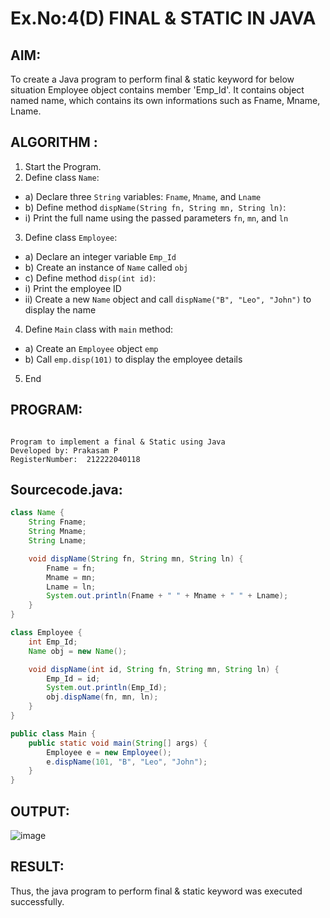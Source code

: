 # Ex.No:4(D) FINAL & STATIC IN JAVA

## AIM:
   To create a Java program to perform final & static keyword for below situation Employee object contains member 'Emp_Id'. It contains object named name, which contains its own informations such as Fname, Mname, Lname.
 
## ALGORITHM :
1.	Start the Program.
2.	Define class `Name`:
-	a) Declare three `String` variables: `Fname`, `Mname`, and `Lname`
-	b) Define method `dispName(String fn, String mn, String ln)`:
-	i) Print the full name using the passed parameters `fn`, `mn`, and `ln`
3.	Define class `Employee`:
-	a) Declare an integer variable `Emp_Id`
-	b) Create an instance of `Name` called `obj`
-	c) Define method `disp(int id)`:
-	i) Print the employee ID
-	ii) Create a new `Name` object and call `dispName("B", "Leo", "John")` to display the name
4.	Define `Main` class with `main` method:
-	a) Create an `Employee` object `emp`
-	b) Call `emp.disp(101)` to display the employee details
5.	End






## PROGRAM:
 ```

Program to implement a final & Static using Java
Developed by: Prakasam P
RegisterNumber:  212222040118

```

## Sourcecode.java:


```java
class Name {
    String Fname;
    String Mname;
    String Lname;

    void dispName(String fn, String mn, String ln) {
        Fname = fn;
        Mname = mn;
        Lname = ln;
        System.out.println(Fname + " " + Mname + " " + Lname);
    }
}

class Employee {
    int Emp_Id;
    Name obj = new Name();

    void dispName(int id, String fn, String mn, String ln) {
        Emp_Id = id;
        System.out.println(Emp_Id);
        obj.dispName(fn, mn, ln);
    }
}

public class Main {
    public static void main(String[] args) {
        Employee e = new Employee();
        e.dispName(101, "B", "Leo", "John");
    }
}

```




## OUTPUT:

![image](https://github.com/user-attachments/assets/b03b59aa-7467-40df-aeac-6155bd34712f)


## RESULT:
Thus, the java program to perform final & static keyword was executed successfully.
